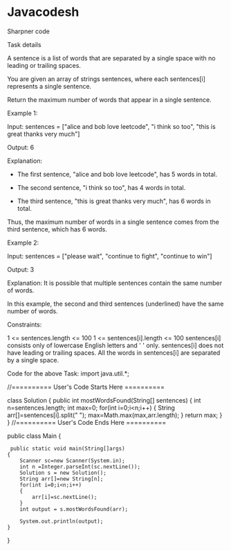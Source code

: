 # Javacodesh
Sharpner code


Task details

A sentence is a list of words that are separated by a single space with no leading or trailing spaces.

You are given an array of strings sentences, where each sentences[i] represents a single sentence.

Return the maximum number of words that appear in a single sentence.

 

Example 1:

Input: sentences = ["alice and bob love leetcode", "i think so too", "this is great thanks very much"]

Output: 6

Explanation: 

- The first sentence, "alice and bob love leetcode", has 5 words in total.

- The second sentence, "i think so too", has 4 words in total.

- The third sentence, "this is great thanks very much", has 6 words in total.

Thus, the maximum number of words in a single sentence comes from the third sentence, which has 6 words.



Example 2:

Input: sentences = ["please wait", "continue to fight", "continue to win"]

Output: 3

Explanation: It is possible that multiple sentences contain the same number of words. 

In this example, the second and third sentences (underlined) have the same number of words.

 

Constraints:

1 <= sentences.length <= 100
1 <= sentences[i].length <= 100
sentences[i] consists only of lowercase English letters and ' ' only.
sentences[i] does not have leading or trailing spaces.
All the words in sentences[i] are separated by a single space.




Code for the above Task:
import java.util.*;


//========== User's Code Starts Here ==========

class Solution {
    public int mostWordsFound(String[] sentences) {
        int n=sentences.length;
        int max=0;
        for(int i=0;i<n;i++)
        {
            String arr[]=sentences[i].split(" ");
            max=Math.max(max,arr.length);
        }
        return max;
    }
}
//========== User's Code Ends Here ==========



public class Main
{
   
    
     public static void main(String[]args)
    {
        Scanner sc=new Scanner(System.in);
        int n =Integer.parseInt(sc.nextLine());
        Solution s = new Solution();
        String arr[]=new String[n];
        for(int i=0;i<n;i++)
        {
            arr[i]=sc.nextLine();
        }
        int output = s.mostWordsFound(arr);
        
        System.out.println(output);
    }
}



